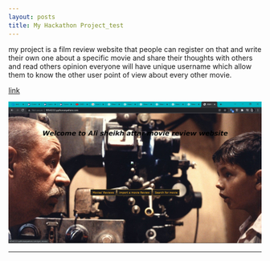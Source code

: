 ```yaml
---
layout: posts
title: My Hackathon Project_test
---
```



my project is a film review website that people can register on that and write their own one about a specific movie and share their thoughts with others and read others opinion
everyone will have unique username which allow them to know the other user point of view about every other movie.

[link](http://99542222.pythonanywhere.com/)

[![Foo](../assets/images/web_screen.jpg)](http://99542222.pythonanywhere.com//)


<!-- ![GitHub Logo](../assets/images/web_screen.jpg)
Format: ![Alt Text](http://99542222.pythonanywhere.com/) -->
<!-- ![alt text](../assets/images/web_screen.jpg) -->

---